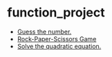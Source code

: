 # function_project

- [Guess the number.](guess_num.js)<br>
- [Rock-Paper-Scissors Game](game.js)<br>
- [Solve the quadratic equation.](quadratic_equation.js)
